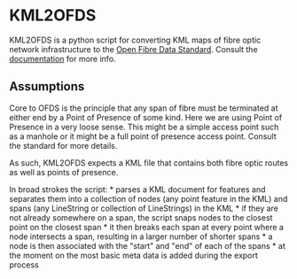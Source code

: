 # KML2OFDS

KML2OFDS is a python script for converting KML maps of fibre optic network infrastructure to the [Open Fibre Data Standard][ofds-repo].  Consult the [documentation][ofds-docs] for more info.

## Assumptions

Core to OFDS is the principle that any span of fibre must be terminated at either end by a Point of Presence of some kind.  Here we are using Point of Presence in a very loose sense.  This might be a simple access point such as a manhole or it might be a full point of presence access point. Consult the standard for more details.

As such, KML2OFDS expects a KML file that contains both fibre optic routes as well as points of presence.

In broad strokes the script:
    * parses a KML document for features and separates them into a collection of nodes (any point feature in the KML) and spans (any LineString or collection of LineStrings) in the KML
    * if they are not already somewhere on a span, the script snaps nodes to the closest point on the closest span
    * it then breaks each span at every point where a node intersects a span, resulting in a larger number of shorter spans
    * a node is then associated with the "start" and "end" of each of the spans
    * at the moment on the most basic meta data is added during the export process

[ofds-repo]: <https://github.com/Open-Telecoms-Data/open-fibre-data-standard>
[ofds-docs]: <https://open-fibre-data-standard.readthedocs.io/en/latest/reference/schema.html>
